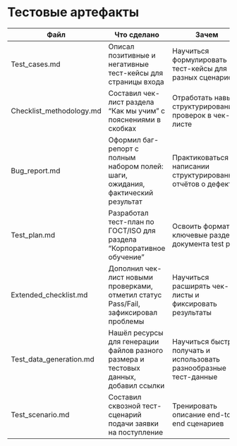 # Тестовые артефакты

| Файл                     | Что сделано                                                                          | Зачем                                                              |
|--------------------------|--------------------------------------------------------------------------------------|--------------------------------------------------------------------|
| Test_cases.md            | Описал позитивные и негативные тест-кейсы для страницы входа                         | Научиться формулировать тест-кейсы для разных сценариев            |
| Checklist_methodology.md | Составил чек-лист раздела “Как мы учим” с пояснениями в скобках                      | Отработать навык структурирования проверок в чек-листе             |
| Bug_report.md            | Оформил баг-репорт с полным набором полей: шаги, ожидания, фактический результат     | Практиковаться в написании структурированных отчётов о дефектах    |
| Test_plan.md             | Разработал тест-план по ГОСТ/ISO для раздела “Корпоративное обучение”                | Освоить формат и ключевые разделы документа test plan              |
| Extended_checklist.md    | Дополнил чек-лист новыми проверками, отметил статус Pass/Fail, зафиксировал проблемы | Научиться расширять чек-листы и фиксировать результаты             |
| Test_data_generation.md  | Нашёл ресурсы для генерации файлов разного размера и тестовых данных, добавил ссылки | Научиться быстро получать и использовать разнообразные тест-данные |
| Test_scenario.md         | Составил сквозной тест-сценарий подачи заявки на поступление                         | Тренировать описание end-to-end сценариев                          |
